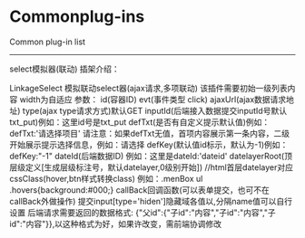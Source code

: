 # Commonplug-ins
Common plug-in list

---------
select模拟器(联动)
插架介绍：

LinkageSelect 模拟联动select器(ajax请求,多项联动)
该插件需要初始一级列表内容
width为自适应
参数：
id(容器ID)
evt(事件类型 click)
ajaxUrl(ajax数据请求地址)
type(ajax type请求方式)默认GET
inputId(后端接入数据提交inputId号默认txt_put)例如：这里id号是txt_put
defTxt(是否有自定义提示默认值)例如：defTxt:'请选择项目'
请注意：如果defTxt无值，首项内容展示第一条内容，二级开始展示提示选择信息，例如：请选择
defKey(默认值id标示，默认为-1)例如：defKey:"-1"
dateId(后端数据ID) 例如：这里是dateId:'dateid'
datelayerRoot(顶层级定义[生成层级标注号，默认datelayer,0级别开始]) //html首层datelayer对应
cssClass(hover,btn样式转换class) 例如：.menBox ul .hovers{background:#000;}
callBack回调函数(可以表单提交，也可不在callBack外做操作)
提交input[type='hiden']隐藏域各值以,分隔name值可以自行设置
后端请求需要返回的数据格式:
{"父id":{"子id":"内容","子id":"内容","子id":"内容"}},以这种格式为好，如果许改变，需前端协调修改

